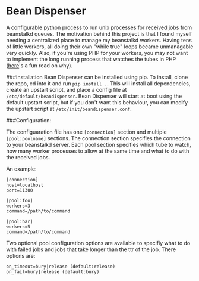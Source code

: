 Bean Dispenser
==============

A configurable python process to run unix processes for received jobs from beanstalkd queues. The motivation behind this project is that I found myself needing a centralized place to manage my beanstalkd workers. Having tens of little workers, all doing their own "while true" loops became unmanagable very quickly. Also, if you're using PHP for your workers, you may not want to implement the long running process that watches the tubes in PHP ([here](http://software-gunslinger.tumblr.com/post/47131406821/php-is-meant-to-die)'s a fun read on why).


###Installation
Bean Dispenser can be installed using pip. To install, clone the repo, cd into it and run `pip install .`. This will install all dependencies, create an upstart script, and place a config file at `/etc/default/beandispenser`. Bean Dispenser will start at boot using the default upstart script, but if you don't want this behaviour, you can modify the upstart script at `/etc/init/beandispenser.conf`.


###Configuration:

The configuaration file has one `[connection]` section and multiple `[pool:poolname]` sections. The connection section specifies the connection to your beanstalkd server. Each pool section specifies which tube to watch, how many worker processes to allow at the same time and what to do with the received jobs.

An example:

```
[connection]
host=localhost
port=11300

[pool:foo]
workers=3
command=/path/to/command

[pool:bar]
workers=5
command=/path/to/command
```

Two optional pool configuration options are available to specifiy what to do with failed jobs and jobs that take longer than the ttr of the job. There options are:

```
on_timeout=bury|release (default:release)
on_fail=bury|release (default:bury)
```
